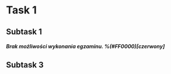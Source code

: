 # **Task 1**
## **Subtask 1**
##### Brak możliwości wykonania egzaminu. %(#F​​F000​0)[czerwony]
## **Subtask 3**
